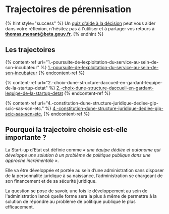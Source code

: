 # Trajectoires de pérennisation

{% hint style="success" %}
Un [quiz d'aide à la décision](https://startupdetat.typeform.com/to/N6rXqwFF) peut vous aider dans votre réflexion, n'hésitez pas à l'utiliser et à partager vos retours à **thomas.menant@beta.gouv.fr**.
{% endhint %}

## Les trajectoires

{% content-ref url="1.-poursuite-de-lexploitation-du-service-au-sein-de-son-incubateur" %}
[1.-poursuite-de-lexploitation-du-service-au-sein-de-son-incubateur](1.-poursuite-de-lexploitation-du-service-au-sein-de-son-incubateur)
{% endcontent-ref %}

{% content-ref url="2.-choix-dune-structure-daccueil-en-gardant-lequipe-de-la-startup-detat" %}
[2.-choix-dune-structure-daccueil-en-gardant-lequipe-de-la-startup-detat](2.-choix-dune-structure-daccueil-en-gardant-lequipe-de-la-startup-detat)
{% endcontent-ref %}

{% content-ref url="4.-constitution-dune-structure-juridique-dediee-gip-scic-sas-scn-etc." %}
[4.-constitution-dune-structure-juridique-dediee-gip-scic-sas-scn-etc.](4.-constitution-dune-structure-juridique-dediee-gip-scic-sas-scn-etc.)
{% endcontent-ref %}

## Pourquoi la trajectoire choisie est-elle importante ?

La Start-up d’Etat est définie comme _« une équipe dédiée et autonome qui développe une solution à un problème de politique publique dans une approche incrémentale »_.

Elle va être développée et portée au sein d’une administration sans disposer de la personnalité juridique à sa naissance, l’administration se chargeant de son financement et de sa sécurité juridique.

La question se pose de savoir, une fois le développement au sein de l'administration lancé quelle forme sera la plus à même de permettre à la solution de répondre au problème de politique publique le plus efficacement.
